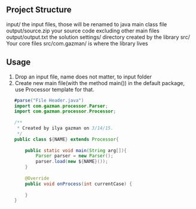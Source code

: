 Project Structure
-----------------

input/ the input files, those will be renamed to java main class file
output/source.zip your source code excluding other main files
output/output.txt the solution
settings/ directory created by the library
src/ Your core files
src/com.gazman/ is where the library lives

Usage
-----
 
 1. Drop an input file, name does not matter, to input folder
 2. Create new main file(with the method main()) in the default package, use Processor template for that.
   
```Java
   #parse("File Header.java")
   import com.gazman.processor.Parser;
   import com.gazman.processor.Processor;
   
   /**
    * Created by ilya gazman on 3/14/15.
    */
   public class ${NAME} extends Processor{
   
       public static void main(String arg[]){
           Parser parser = new Parser();
           parser.load(new ${NAME}());
       }
       
       @Override
       public void onProcess(int currentCase) {
           
       }
   }
```   
